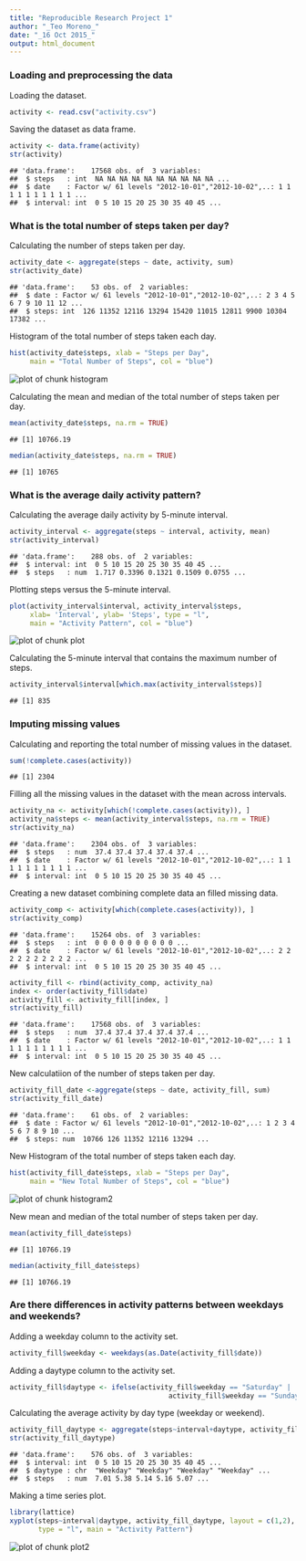 ```yaml
---
title: "Reproducible Research Project 1"
author: "_Teo Moreno_"
date: "_16 Oct 2015_"
output: html_document
---
```



### Loading and preprocessing the data

Loading the dataset.


```r
activity <- read.csv("activity.csv")
```

Saving the dataset as data frame.


```r
activity <- data.frame(activity)
str(activity)
```

```
## 'data.frame':	17568 obs. of  3 variables:
##  $ steps   : int  NA NA NA NA NA NA NA NA NA NA ...
##  $ date    : Factor w/ 61 levels "2012-10-01","2012-10-02",..: 1 1 1 1 1 1 1 1 1 1 ...
##  $ interval: int  0 5 10 15 20 25 30 35 40 45 ...
```

### What is the total number of steps taken per day?

Calculating the number of steps taken per day.


```r
activity_date <- aggregate(steps ~ date, activity, sum)
str(activity_date)
```

```
## 'data.frame':	53 obs. of  2 variables:
##  $ date : Factor w/ 61 levels "2012-10-01","2012-10-02",..: 2 3 4 5 6 7 9 10 11 12 ...
##  $ steps: int  126 11352 12116 13294 15420 11015 12811 9900 10304 17382 ...
```

Histogram of the total number of steps taken each day.


```r
hist(activity_date$steps, xlab = "Steps per Day",
     main = "Total Number of Steps", col = "blue")
```

![plot of chunk histogram](figure/histogram-1.png) 

Calculating the mean and median of the total number of steps taken per day.


```r
mean(activity_date$steps, na.rm = TRUE)
```

```
## [1] 10766.19
```

```r
median(activity_date$steps, na.rm = TRUE)
```

```
## [1] 10765
```

### What is the average daily activity pattern?

Calculating the average daily activity by 5-minute interval.


```r
activity_interval <- aggregate(steps ~ interval, activity, mean)
str(activity_interval)
```

```
## 'data.frame':	288 obs. of  2 variables:
##  $ interval: int  0 5 10 15 20 25 30 35 40 45 ...
##  $ steps   : num  1.717 0.3396 0.1321 0.1509 0.0755 ...
```

Plotting steps versus the 5-minute interval.


```r
plot(activity_interval$interval, activity_interval$steps,
     xlab= 'Interval', ylab= 'Steps', type = "l",
     main = "Activity Pattern", col = "blue")
```

![plot of chunk plot](figure/plot-1.png) 

Calculating the 5-minute interval that contains the maximum number of steps.


```r
activity_interval$interval[which.max(activity_interval$steps)]
```

```
## [1] 835
```

### Imputing missing values

Calculating and reporting the total number of missing values in the dataset.


```r
sum(!complete.cases(activity))
```

```
## [1] 2304
```

Filling all the missing values in the dataset with the mean across intervals.


```r
activity_na <- activity[which(!complete.cases(activity)), ]
activity_na$steps <- mean(activity_interval$steps, na.rm = TRUE)
str(activity_na)
```

```
## 'data.frame':	2304 obs. of  3 variables:
##  $ steps   : num  37.4 37.4 37.4 37.4 37.4 ...
##  $ date    : Factor w/ 61 levels "2012-10-01","2012-10-02",..: 1 1 1 1 1 1 1 1 1 1 ...
##  $ interval: int  0 5 10 15 20 25 30 35 40 45 ...
```

Creating a new dataset combining complete data an filled missing data.


```r
activity_comp <- activity[which(complete.cases(activity)), ]
str(activity_comp)
```

```
## 'data.frame':	15264 obs. of  3 variables:
##  $ steps   : int  0 0 0 0 0 0 0 0 0 0 ...
##  $ date    : Factor w/ 61 levels "2012-10-01","2012-10-02",..: 2 2 2 2 2 2 2 2 2 2 ...
##  $ interval: int  0 5 10 15 20 25 30 35 40 45 ...
```

```r
activity_fill <- rbind(activity_comp, activity_na)
index <- order(activity_fill$date)
activity_fill <- activity_fill[index, ]
str(activity_fill)
```

```
## 'data.frame':	17568 obs. of  3 variables:
##  $ steps   : num  37.4 37.4 37.4 37.4 37.4 ...
##  $ date    : Factor w/ 61 levels "2012-10-01","2012-10-02",..: 1 1 1 1 1 1 1 1 1 1 ...
##  $ interval: int  0 5 10 15 20 25 30 35 40 45 ...
```

New calculatiion of the number of steps taken per day.


```r
activity_fill_date <-aggregate(steps ~ date, activity_fill, sum)
str(activity_fill_date)
```

```
## 'data.frame':	61 obs. of  2 variables:
##  $ date : Factor w/ 61 levels "2012-10-01","2012-10-02",..: 1 2 3 4 5 6 7 8 9 10 ...
##  $ steps: num  10766 126 11352 12116 13294 ...
```

New Histogram of the total number of steps taken each day.


```r
hist(activity_fill_date$steps, xlab = "Steps per Day",
     main = "New Total Number of Steps", col = "blue")
```

![plot of chunk histogram2](figure/histogram2-1.png) 

New mean and median of the total number of steps taken per day.


```r
mean(activity_fill_date$steps)
```

```
## [1] 10766.19
```

```r
median(activity_fill_date$steps)
```

```
## [1] 10766.19
```

### Are there differences in activity patterns between weekdays and weekends?

Adding a weekday column to the activity set.


```r
activity_fill$weekday <- weekdays(as.Date(activity_fill$date))
```

Adding a daytype column to the activity set.


```r
activity_fill$daytype <- ifelse(activity_fill$weekday == "Saturday" | 
                                       activity_fill$weekday == "Sunday", "Weekend", "Weekday") 
```

Calculating the average activity by day type (weekday or weekend).


```r
activity_fill_daytype <- aggregate(steps~interval+daytype, activity_fill, mean)
str(activity_fill_daytype)
```

```
## 'data.frame':	576 obs. of  3 variables:
##  $ interval: int  0 5 10 15 20 25 30 35 40 45 ...
##  $ daytype : chr  "Weekday" "Weekday" "Weekday" "Weekday" ...
##  $ steps   : num  7.01 5.38 5.14 5.16 5.07 ...
```

Making a time series plot.


```r
library(lattice)
xyplot(steps~interval|daytype, activity_fill_daytype, layout = c(1,2),
       type = "l", main = "Activity Pattern")
```

![plot of chunk plot2](figure/plot2-1.png) 
